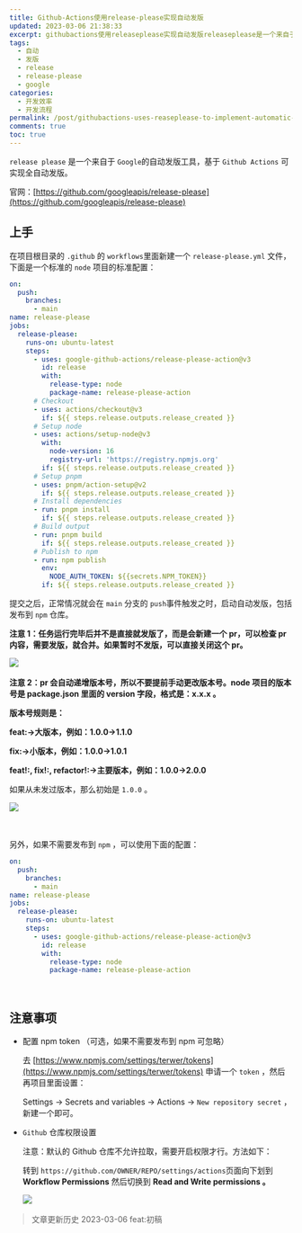 ```yaml
---
title: Github-Actions使用release-please实现自动发版
updated: 2023-03-06 21:38:33
excerpt: githubactions使用releaseplease实现自动发版​releaseplease​​是一个来自于google​​的自动发版工具基于githubactions​可实现全自动发版。官网_https_githubcomgoogleapisreleaseplease上手在项目根目录的github​的workflows​里面新建一个releasepleaseyml​文件下面是一个标准的node​项目的标准配置_on_push_branches_mainname_releasepleasejobs_r
tags:
  - 自动
  - 发版
  - release
  - release-please
  - google
categories:
  - 开发效率
  - 开发流程
permalink: /post/githubactions-uses-reaseplease-to-implement-automatic-version-z1yj1lb.html
comments: true
toc: true
---
```

​`release please`​​ 是一个来自于 `Google`​​ 的自动发版工具，基于 `Github Actions`​ 可实现全自动发版。

官网：[https://github.com/googleapis/release-please](https://github.com/googleapis/release-please)

## 上手

在项目根目录的 `.github`​ 的 `workflows`​ 里面新建一个 `release-please.yml`​ 文件，下面是一个标准的 `node`​ 项目的标准配置：

```yaml
on:
  push:
    branches:
      - main
name: release-please
jobs:
  release-please:
    runs-on: ubuntu-latest
    steps:
      - uses: google-github-actions/release-please-action@v3
        id: release
        with:
          release-type: node
          package-name: release-please-action
      # Checkout
      - uses: actions/checkout@v3
        if: ${{ steps.release.outputs.release_created }}
      # Setup node
      - uses: actions/setup-node@v3
        with:
          node-version: 16
          registry-url: 'https://registry.npmjs.org'
        if: ${{ steps.release.outputs.release_created }}
      # Setup pnpm
      - uses: pnpm/action-setup@v2
        if: ${{ steps.release.outputs.release_created }}
      # Install dependencies
      - run: pnpm install
        if: ${{ steps.release.outputs.release_created }}
      # Build output
      - run: pnpm build
        if: ${{ steps.release.outputs.release_created }}
      # Publish to npm
      - run: npm publish
        env:
          NODE_AUTH_TOKEN: ${{secrets.NPM_TOKEN}}
        if: ${{ steps.release.outputs.release_created }}
```

提交之后，正常情况就会在 `main`​​ 分支的 `push`​​ 事件触发之时，启动自动发版，包括发布到 `npm`​​ 仓库。

**注意 1：任务运行完毕后并不是直接就发版了，而是会新建一个 pr，可以检查 pr 内容，需要发版，就合并。如果暂时不发版，可以直接关闭这个 pr。**

​![](https://static.terwergreen.com/test/202303062218788.png)​

**注意 2：pr 会自动递增版本号，所以不要提前手动更改版本号。node 项目的版本号是 package.json 里面的 version 字段，格式是：x.x.x 。**

**版本号规则是：**

**feat:-&gt;大版本，例如：1.0.0-&gt;1.1.0**

**fix:-&gt;小版本，例如：1.0.0-&gt;1.0.1**

**feat!:,  fix!:, refactor!:-&gt;主要版本，例如：1.0.0-&gt;2.0.0**

如果从未发过版本，那么初始是 `1.0.0`​ 。

​![](https://static.terwergreen.com/test/202303062219276.png)​

‍

另外，如果不需要发布到 `npm`​ ，可以使用下面的配置：

```yaml
on:
  push:
    branches:
      - main
name: release-please
jobs:
  release-please:
    runs-on: ubuntu-latest
    steps:
      - uses: google-github-actions/release-please-action@v3
        id: release
        with:
          release-type: node
          package-name: release-please-action
```

‍

## 注意事项

* 配置 npm token （可选，如果不需要发布到 npm 可忽略）

  去 [https://www.npmjs.com/settings/terwer/tokens](https://www.npmjs.com/settings/terwer/tokens) 申请一个 `token`​ ，然后再项目里面设置：

  Settings -> Secrets and variables -> Actions -> `New repository secret`​ ，新建一个即可。

* ​`Github`​ 仓库权限设置

  注意：默认的 Github 仓库不允许拉取，需要开启权限才行。方法如下：

  转到 `https://github.com/OWNER/REPO/settings/actions`​ 页面向下划到 **Workflow Permissions** 然后切换到 **Read and Write permissions 。**

  ​![](https://static.terwergreen.com/test/202303062150540.png)​

> 文章更新历史
> 2023-03-06 feat:初稿

‍